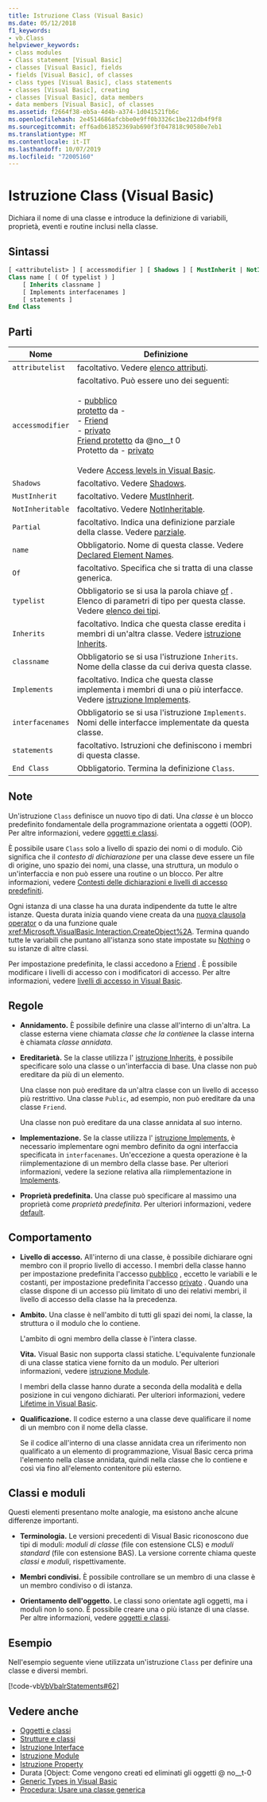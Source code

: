```yaml
---
title: Istruzione Class (Visual Basic)
ms.date: 05/12/2018
f1_keywords:
- vb.Class
helpviewer_keywords:
- class modules
- Class statement [Visual Basic]
- classes [Visual Basic], fields
- fields [Visual Basic], of classes
- class types [Visual Basic], class statements
- classes [Visual Basic], creating
- classes [Visual Basic], data members
- data members [Visual Basic], of classes
ms.assetid: f2664f38-eb5a-4d4b-a374-1d041521fb6c
ms.openlocfilehash: 2e4514686afcbbe0e9ff0b3326c1be212db4f9f8
ms.sourcegitcommit: eff6adb61852369ab690f3f047818c90580e7eb1
ms.translationtype: MT
ms.contentlocale: it-IT
ms.lasthandoff: 10/07/2019
ms.locfileid: "72005160"
---
```

# <a name="class-statement-visual-basic"></a>Istruzione Class (Visual Basic)
Dichiara il nome di una classe e introduce la definizione di variabili, proprietà, eventi e routine inclusi nella classe.  
  
## <a name="syntax"></a>Sintassi  
  
```vb  
[ <attributelist> ] [ accessmodifier ] [ Shadows ] [ MustInherit | NotInheritable ] [ Partial ] _  
Class name [ ( Of typelist ) ]  
    [ Inherits classname ]  
    [ Implements interfacenames ]  
    [ statements ]  
End Class  
```  
  
## <a name="parts"></a>Parti  
  
|Nome|Definizione|  
|---|---|  
|`attributelist`|facoltativo. Vedere [elenco attributi](../../../visual-basic/language-reference/statements/attribute-list.md).|  
|`accessmodifier`|facoltativo. Può essere uno dei seguenti:<br /><br /> -   [pubblico](../../../visual-basic/language-reference/modifiers/public.md)<br />[protetto](../../../visual-basic/language-reference/modifiers/protected.md) da -   <br />-   [Friend](../../../visual-basic/language-reference/modifiers/friend.md)<br />-   [privato](../../../visual-basic/language-reference/modifiers/private.md)<br />[Friend protetto](../../language-reference/modifiers/protected-friend.md) da @no__t 0<br />Protetto da - [privato](../../language-reference/modifiers/private-protected.md)<br/><br/> Vedere [Access levels in Visual Basic](../../../visual-basic/programming-guide/language-features/declared-elements/access-levels.md).|  
|`Shadows`|facoltativo. Vedere [Shadows](../../../visual-basic/language-reference/modifiers/shadows.md).|  
|`MustInherit`|facoltativo. Vedere [MustInherit](../../../visual-basic/language-reference/modifiers/mustinherit.md).|  
|`NotInheritable`|facoltativo. Vedere [NotInheritable](../../../visual-basic/language-reference/modifiers/notinheritable.md).|  
|`Partial`|facoltativo. Indica una definizione parziale della classe. Vedere [parziale](../../../visual-basic/language-reference/modifiers/partial.md).|  
|`name`|Obbligatorio. Nome di questa classe. Vedere [Declared Element Names](../../../visual-basic/programming-guide/language-features/declared-elements/declared-element-names.md).|  
|`Of`|facoltativo. Specifica che si tratta di una classe generica.|  
|`typelist`|Obbligatorio se si usa la parola chiave [of](../../../visual-basic/language-reference/statements/of-clause.md) . Elenco di parametri di tipo per questa classe. Vedere [elenco dei tipi](../../../visual-basic/language-reference/statements/type-list.md).|  
|`Inherits`|facoltativo. Indica che questa classe eredita i membri di un'altra classe. Vedere [istruzione Inherits](../../../visual-basic/language-reference/statements/inherits-statement.md).|  
|`classname`|Obbligatorio se si usa l'istruzione `Inherits`. Nome della classe da cui deriva questa classe.|  
|`Implements`|facoltativo. Indica che questa classe implementa i membri di una o più interfacce. Vedere [istruzione Implements](../../../visual-basic/language-reference/statements/implements-statement.md).|  
|`interfacenames`|Obbligatorio se si usa l'istruzione `Implements`. Nomi delle interfacce implementate da questa classe.|  
|`statements`|facoltativo. Istruzioni che definiscono i membri di questa classe.|  
|`End Class`|Obbligatorio. Termina la definizione `Class`.|  
  
## <a name="remarks"></a>Note  
 Un'istruzione `Class` definisce un nuovo tipo di dati. Una *classe* è un blocco predefinito fondamentale della programmazione orientata a oggetti (OOP). Per altre informazioni, vedere [oggetti e classi](../../../visual-basic/programming-guide/language-features/objects-and-classes/index.md).  
  
 È possibile usare `Class` solo a livello di spazio dei nomi o di modulo. Ciò significa che il *contesto di dichiarazione* per una classe deve essere un file di origine, uno spazio dei nomi, una classe, una struttura, un modulo o un'interfaccia e non può essere una routine o un blocco. Per altre informazioni, vedere [Contesti delle dichiarazioni e livelli di accesso predefiniti](../../../visual-basic/language-reference/statements/declaration-contexts-and-default-access-levels.md).  
  
 Ogni istanza di una classe ha una durata indipendente da tutte le altre istanze. Questa durata inizia quando viene creata da una [nuova clausola operator](../../../visual-basic/language-reference/operators/new-operator.md) o da una funzione quale <xref:Microsoft.VisualBasic.Interaction.CreateObject%2A>. Termina quando tutte le variabili che puntano all'istanza sono state impostate su [Nothing](../../../visual-basic/language-reference/nothing.md) o su istanze di altre classi.  
  
 Per impostazione predefinita, le classi accedono a [Friend](../../../visual-basic/language-reference/modifiers/friend.md) . È possibile modificare i livelli di accesso con i modificatori di accesso. Per altre informazioni, vedere [livelli di accesso in Visual Basic](../../../visual-basic/programming-guide/language-features/declared-elements/access-levels.md).  
  
## <a name="rules"></a>Regole  
  
- **Annidamento.** È possibile definire una classe all'interno di un'altra. La classe esterna viene chiamata *classe che la contiene*e la classe interna è chiamata *classe annidata*.  
  
- **Ereditarietà.** Se la classe utilizza l' [istruzione Inherits](../../../visual-basic/language-reference/statements/inherits-statement.md), è possibile specificare solo una classe o un'interfaccia di base. Una classe non può ereditare da più di un elemento.  
  
     Una classe non può ereditare da un'altra classe con un livello di accesso più restrittivo. Una classe `Public`, ad esempio, non può ereditare da una classe `Friend`.  
  
     Una classe non può ereditare da una classe annidata al suo interno.  
  
- **Implementazione.** Se la classe utilizza l' [istruzione Implements](../../../visual-basic/language-reference/statements/implements-statement.md), è necessario implementare ogni membro definito da ogni interfaccia specificata in `interfacenames`. Un'eccezione a questa operazione è la riimplementazione di un membro della classe base. Per ulteriori informazioni, vedere la sezione relativa alla riimplementazione in [Implements](../../../visual-basic/language-reference/statements/implements-clause.md).  
  
- **Proprietà predefinita.** Una classe può specificare al massimo una proprietà come *proprietà predefinita*. Per ulteriori informazioni, vedere [default](../../../visual-basic/language-reference/modifiers/default.md).  
  
## <a name="behavior"></a>Comportamento  
  
- **Livello di accesso.** All'interno di una classe, è possibile dichiarare ogni membro con il proprio livello di accesso. I membri della classe hanno per impostazione predefinita l'accesso [pubblico](../../../visual-basic/language-reference/modifiers/public.md) , eccetto le variabili e le costanti, per impostazione predefinita l'accesso [privato](../../../visual-basic/language-reference/modifiers/private.md) . Quando una classe dispone di un accesso più limitato di uno dei relativi membri, il livello di accesso della classe ha la precedenza.  
  
- **Ambito.** Una classe è nell'ambito di tutti gli spazi dei nomi, la classe, la struttura o il modulo che lo contiene.  
  
     L'ambito di ogni membro della classe è l'intera classe.  
  
     **Vita.** Visual Basic non supporta classi statiche. L'equivalente funzionale di una classe statica viene fornito da un modulo. Per ulteriori informazioni, vedere [istruzione Module](../../../visual-basic/language-reference/statements/module-statement.md).  
  
     I membri della classe hanno durate a seconda della modalità e della posizione in cui vengono dichiarati. Per ulteriori informazioni, vedere [Lifetime in Visual Basic](../../../visual-basic/programming-guide/language-features/declared-elements/lifetime.md).  
  
- **Qualificazione.** Il codice esterno a una classe deve qualificare il nome di un membro con il nome della classe.  
  
     Se il codice all'interno di una classe annidata crea un riferimento non qualificato a un elemento di programmazione, Visual Basic cerca prima l'elemento nella classe annidata, quindi nella classe che lo contiene e così via fino all'elemento contenitore più esterno.  
  
## <a name="classes-and-modules"></a>Classi e moduli  
 Questi elementi presentano molte analogie, ma esistono anche alcune differenze importanti.  
  
- **Terminologia.** Le versioni precedenti di Visual Basic riconoscono due tipi di moduli: *moduli di classe* (file con estensione CLS) e *moduli standard* (file con estensione BAS). La versione corrente chiama queste *classi* e *moduli*, rispettivamente.  
  
- **Membri condivisi.** È possibile controllare se un membro di una classe è un membro condiviso o di istanza.  
  
- **Orientamento dell'oggetto.** Le classi sono orientate agli oggetti, ma i moduli non lo sono. È possibile creare una o più istanze di una classe. Per altre informazioni, vedere [oggetti e classi](../../../visual-basic/programming-guide/language-features/objects-and-classes/index.md).  
  
## <a name="example"></a>Esempio  
 Nell'esempio seguente viene utilizzata un'istruzione `Class` per definire una classe e diversi membri.  
  
 [!code-vb[VbVbalrStatements#62](~/samples/snippets/visualbasic/VS_Snippets_VBCSharp/VbVbalrStatements/VB/Class1.vb#62)]  
  
## <a name="see-also"></a>Vedere anche

- [Oggetti e classi](../../../visual-basic/programming-guide/language-features/objects-and-classes/index.md)
- [Strutture e classi](../../../visual-basic/programming-guide/language-features/data-types/structures-and-classes.md)
- [Istruzione Interface](../../../visual-basic/language-reference/statements/interface-statement.md)
- [Istruzione Module](../../../visual-basic/language-reference/statements/module-statement.md)
- [Istruzione Property](../../../visual-basic/language-reference/statements/property-statement.md)
- Durata [Object: Come vengono creati ed eliminati gli oggetti @ no__t-0
- [Generic Types in Visual Basic](../../../visual-basic/programming-guide/language-features/data-types/generic-types.md)
- [Procedura: Usare una classe generica](../../../visual-basic/programming-guide/language-features/data-types/how-to-use-a-generic-class.md)
